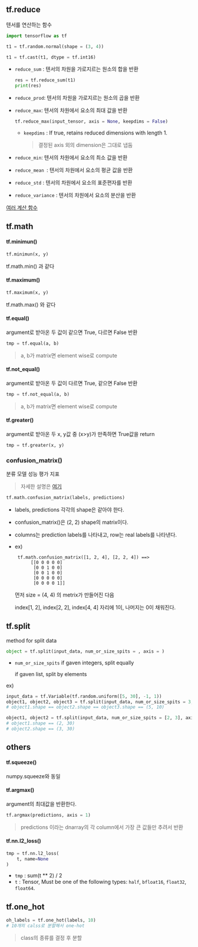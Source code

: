 ## tf.reduce

텐서를 연산하는 함수

```python
import tensorflow as tf

t1 = tf.random.normal(shape = (3, 4))

t1 = tf.cast(t1, dtype = tf.int16)
```

- `reduce_sum` : 텐서의 차원을 가로지르는 원소의 합을 반환

  ```python
  res = tf.reduce_sum(t1)
  print(res)
  ```

- `reduce_prod`: 텐서의 차원을 가로지르는 원소의 곱을 반환

- `reduce_max`: 텐서의 차원에서 요소의 최대 값을 반환

  ```python
  tf.reduce_max(input_tensor, axis = None, keepdims = False)
  ```

  - `keepdims` : If true, retains reduced dimensions with length 1.

    > 결정된 axis 외의 dimension은 그대로 냅둠

- `reduce_min`: 텐서의 차원에서 요소의 최소 값을 반환

- `reduce_mean `: 텐서의 차원에서 요소의 평균 값을 반환

- `reduce_std` : 텐서의 차원에서 요소의 표준편자를 반환

- `reduce_variance` : 텐서의 차원에서 요소의 분산을 반환

[여러 계산 함수](https://m.blog.naver.com/PostView.nhn?blogId=stop2y&logNo=221526715840&proxyReferer=https:%2F%2Fwww.google.com%2F)





## tf.math

#### tf.minimun()

```python
tf.minimun(x, y)
```

tf.math.min() 과 같다



#### tf.maximum()

```python
tf.maximum(x, y)
```

tf.math.max() 와 같다



#### tf.equal()

argument로 받아온 두 값이 같으면 True, 다르면 False 반환

```python
tmp = tf.equal(a, b)
```

> a, b가 matrix면 element wise로 compute



#### tf.not_equal()

argument로 받아온 두 값이 다르면 True, 같으면 False 반환

```python
tmp = tf.not_equal(a, b)
```

> a, b가 matrix면 element wise로 compute



#### tf.greater()

argument로 받아온 두 x, y값 중 (x>y)가 만족하면 True값을 return

```python
tmp = tf.greater(x, y)
```





### confusion_matrix()

분류 모델 성능 평가 지표

> 자세한 설명은 [여기](https://leedakyeong.tistory.com/entry/%EB%B6%84%EB%A5%98-%EB%AA%A8%EB%8D%B8-%EC%84%B1%EB%8A%A5-%ED%8F%89%EA%B0%80-%EC%A7%80%ED%91%9C-Confusion-Matrix%EB%9E%80-%EC%A0%95%ED%99%95%EB%8F%84Accuracy-%EC%A0%95%EB%B0%80%EB%8F%84Precision-%EC%9E%AC%ED%98%84%EB%8F%84Recall-F1-Score)

```python
tf.math.confusion_matrix(labels, predictions)
```

- labels, predictions 각각의 shape은 같아야 한다.

- confusion_matrix()은 (2, 2) shape의 matrix이다.

- columns는 prediction labels를 나타내고, row는 real labels를 나타낸다.

- ex)

  ```
   tf.math.confusion_matrix([1, 2, 4], [2, 2, 4]) ==>
        [[0 0 0 0 0]
         [0 0 1 0 0]
         [0 0 1 0 0]
         [0 0 0 0 0]
         [0 0 0 0 1]]
  ```

  먼저 size = (4, 4) 의 metrix가 만들어진 다음

  index[1, 2], index[2, 2], index[4, 4] 자리에 1이, 나머지는 0이 채워진다.



## tf.split

method for split data

```python
object = tf.split(input_data, num_or_size_spits = , axis = )
```

- `num_or_size_spits` if gaven integers, split equally

  if gaven list, split by elements

ex)

```python
input_data = tf.Variable(tf.random.uniform([5, 30], -1, 1))
object1, object2, object3 = tf.split(input_data, num_or_size_spits = 3, axis = 1)
# object1.shape == object2.shape == object3.shape == (5, 10)

object1, object2 = tf.split(input_data, num_or_size_spits = [2, 3], axis = 0)
# object1.shape == (2, 30)
# object2.shape == (3, 30)
```









## others

#### tf.squeeze()

numpy.squeeze와 동일



#### tf.argmax()

argument의 최대값을 반환한다.

```python
tf.argmax(predictions, axis = 1)
```

> predictions 이라는 dnarray의 각 column에서 가장 큰 값들만 추려서 반환





#### tf.nn.l2_loss()

```python
tmp = tf.nn.l2_loss(
    t, name=None
)
```

- `tmp` : sum(t ** 2) / 2
- `t` : Tensor,  Must be one of the following types: `half`, `bfloat16`, `float32`, `float64`.



## tf.one_hot

```python
oh_labels = tf.one_hot(labels, 10)
# 10개의 calss로 분할해서 one-hot
```

> class의 종류를 결정 후 분할

